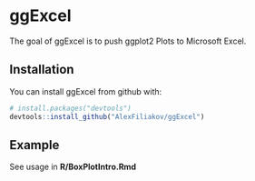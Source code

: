 # ggExcel

The goal of ggExcel is to push ggplot2 Plots to Microsoft Excel.

## Installation

You can install ggExcel from github with:


``` r
# install.packages("devtools")
devtools::install_github("AlexFiliakov/ggExcel")
```

## Example

See usage in **R/BoxPlotIntro.Rmd**
